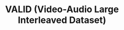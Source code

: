 ---
layout: page
title: VALID (Video-Audio Large Interleaved Dataset)
description: The VALID (Video-Audio Large Interleaved Dataset) is a multimodal dataset comprising approximately 720,000 Creative Commons licensed videos crawled from YouTube, and processed into audio-video-text data records for machine learning research. The dataset provides a unique opportunity for training models to understand relationships between modalities such as video frames, audio clips, and multilingual textual data, making it suitable for applications like multimodal representation learning.
img: 
importance: 1
category: pretraining
related_publications: true
redirect: https://huggingface.co/datasets/ontocord/MixtureVitae-VALID
---